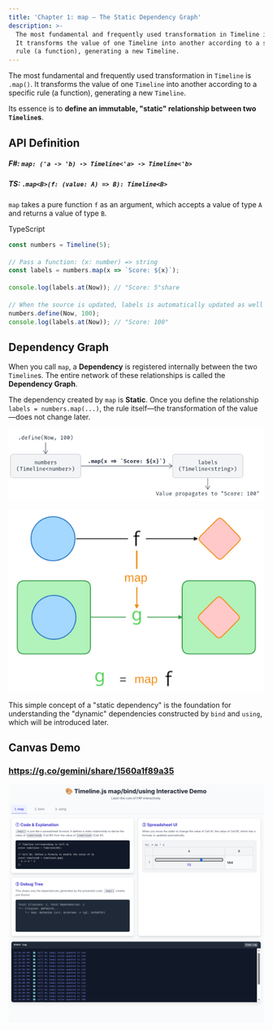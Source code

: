 ```yaml
---
title: 'Chapter 1: map — The Static Dependency Graph'
description: >-
  The most fundamental and frequently used transformation in Timeline is .map().
  It transforms the value of one Timeline into another according to a specific
  rule (a function), generating a new Timeline.
---
```

The most fundamental and frequently used transformation in `Timeline` is `.map()`. It transforms the value of one `Timeline` into another according to a specific rule (a function), generating a new `Timeline`.

Its essence is to **define an immutable, "static" relationship between two `Timeline`s**.

## API Definition

##### F#: `map: ('a -> 'b) -> Timeline<'a> -> Timeline<'b>`

##### TS: `.map<B>(f: (value: A) => B): Timeline<B>`

`map` takes a pure function `f` as an argument, which accepts a value of type `A` and returns a value of type `B`.

TypeScript

```ts
const numbers = Timeline(5);

// Pass a function: (x: number) => string
const labels = numbers.map(x => `Score: ${x}`);

console.log(labels.at(Now)); // "Score: 5"share

// When the source is updated, labels is automatically updated as well
numbers.define(Now, 100);
console.log(labels.at(Now)); // "Score: 100"
```

## Dependency Graph

When you call `map`, a **Dependency** is registered internally between the two `Timeline`s. The entire network of these relationships is called the **Dependency Graph**.

The dependency created by `map` is **Static**. Once you define the relationship `labels = numbers.map(...)`, the rule itself—the transformation of the value—does not change later.

![image](https://raw.githubusercontent.com/ken-okabe/web-images5/main/img_1752515316058.png)

![image](https://raw.githubusercontent.com/ken-okabe/web-images5/main/img_1745662189198.png)

This simple concept of a "static dependency" is the foundation for understanding the "dynamic" dependencies constructed by `bind` and `using`, which will be introduced later.

## Canvas Demo

### https://g.co/gemini/share/1560a1f89a35

![image](https://raw.githubusercontent.com/ken-okabe/web-images5/main/img_1752462936212.png)
